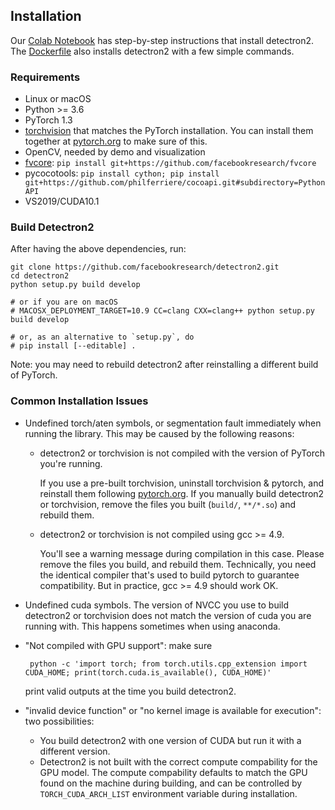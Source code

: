 ## Installation

Our [Colab Notebook](https://colab.research.google.com/drive/16jcaJoc6bCFAQ96jDe2HwtXj7BMD_-m5) has step-by-step instructions that install detectron2. The [Dockerfile](https://github.com/facebookresearch/detectron2/blob/master/Dockerfile) also installs detectron2 with a few simple commands.

### Requirements

- Linux or macOS
- Python >= 3.6
- PyTorch 1.3
- [torchvision](https://github.com/pytorch/vision/) that matches the PyTorch installation. You can install them together at [pytorch.org](https://pytorch.org/) to make sure of this.
- OpenCV, needed by demo and visualization
- [fvcore](https://github.com/facebookresearch/fvcore/): `pip install git+https://github.com/facebookresearch/fvcore`
- pycocotools: `pip install cython; pip install git+https://github.com/philferriere/cocoapi.git#subdirectory=PythonAPI`
- VS2019/CUDA10.1

### Build Detectron2

After having the above dependencies, run:

```shell
git clone https://github.com/facebookresearch/detectron2.git
cd detectron2
python setup.py build develop

# or if you are on macOS
# MACOSX_DEPLOYMENT_TARGET=10.9 CC=clang CXX=clang++ python setup.py build develop

# or, as an alternative to `setup.py`, do
# pip install [--editable] .
```



Note: you may need to rebuild detectron2 after reinstalling a different build of PyTorch.

### Common Installation Issues

- Undefined torch/aten symbols, or segmentation fault immediately when running the library. This may be caused by the following reasons:

  - detectron2 or torchvision is not compiled with the version of PyTorch you're running.

    If you use a pre-built torchvision, uninstall torchvision & pytorch, and reinstall them following [pytorch.org](http://pytorch.org/). If you manually build detectron2 or torchvision, remove the files you built (`build/`, `**/*.so`) and rebuild them.

  - detectron2 or torchvision is not compiled using gcc >= 4.9.

    You'll see a warning message during compilation in this case. Please remove the files you build, and rebuild them. Technically, you need the identical compiler that's used to build pytorch to guarantee compatibility. But in practice, gcc >= 4.9 should work OK.

- Undefined cuda symbols. The version of NVCC you use to build detectron2 or torchvision does not match the version of cuda you are running with. This happens sometimes when using anaconda.

- "Not compiled with GPU support": make sure

  ```shell
   python -c 'import torch; from torch.utils.cpp_extension import CUDA_HOME; print(torch.cuda.is_available(), CUDA_HOME)'
  ```

  

  print valid outputs at the time you build detectron2.

- "invalid device function" or "no kernel image is available for execution": two possibilities:

  - You build detectron2 with one version of CUDA but run it with a different version.
  - Detectron2 is not built with the correct compute compability for the GPU model. The compute compability defaults to match the GPU found on the machine during building, and can be controlled by `TORCH_CUDA_ARCH_LIST` environment variable during installation.